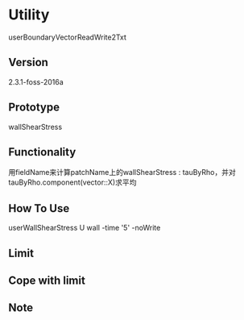 # Utility
userBoundaryVectorReadWrite2Txt

## Version
2.3.1-foss-2016a

## Prototype
wallShearStress

## Functionality
用fieldName来计算patchName上的wallShearStress : tauByRho，并对tauByRho.component(vector::X)求平均

## How To Use
userWallShearStress U wall -time '5' -noWrite

## Limit

## Cope with limit

## Note

